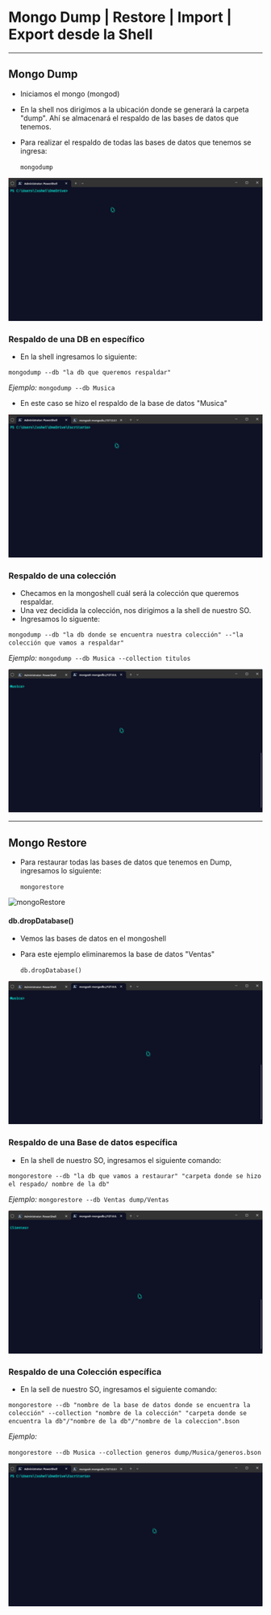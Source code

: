 # Mongo Dump | Restore | Import | Export desde la Shell

---

## Mongo Dump

* Iniciamos el mongo (mongod)
* En la shell nos dirigimos a la ubicación donde se generará la carpeta "dump". Ahí se almacenará el respaldo de las bases de datos que tenemos.
* Para realizar el respaldo de todas las bases de datos que tenemos se ingresa:

  `mongodump`

![mongodump](assets/20230316_114026_mongodump.gif)

### Respaldo de una DB en específico

* En la shell ingresamos lo siguiente:

```
mongodump --db "la db que queremos respaldar"
```

*Ejemplo:*
`mongodump --db Musica`

* En este caso se hizo el respaldo de la base de datos "Musica"

![mongodumpDb](assets/20230316_115128_mongodumpdb.gif)

### Respaldo de una colección

* Checamos en la mongoshell cuál será la colección que queremos respaldar.
* Una vez decidida la colección, nos dirigimos a la shell de nuestro SO.
* Ingresamos lo siguente:

```
mongodump --db "la db donde se encuentra nuestra colección" --"la colección que vamos a respaldar"
```

*Ejemplo:*
`mongodump --db Musica --collection titulos`

![mongodumpCollection](assets/20230316_115952_dumpcollection.gif)

---

## Mongo Restore

* Para restaurar todas las bases de datos que tenemos en Dump, ingresamos lo siguiente:

  `mongorestore`

![mongoRestore](assets/20230316_131024_mongorestoreall.gif)

#### db.dropDatabase()

* Vemos las bases de datos en el mongoshell
* Para este ejemplo eliminaremos la base de datos "Ventas"

  `db.dropDatabase()`

![mongoDrop](assets/20230316_123417_mongodrop.gif)

### Respaldo de una Base de datos específica

* En la shell de nuestro SO, ingresamos el siguiente comando:

```
mongorestore --db "la db que vamos a restaurar" "carpeta donde se hizo el respado/ nombre de la db"
```

*Ejemplo:*
`mongorestore --db Ventas dump/Ventas`

![mongoRestore](assets/20230316_130141_mongrestore.gif)

### Respaldo de una Colección específica

* En la sell de nuestro SO, ingresamos el siguiente comando:

```
mongorestore --db "nombre de la base de datos donde se encuentra la colección" --collection "nombre de la colección" "carpeta donde se encuentra la db"/"nombre de la db"/"nombre de la coleccion".bson
```

*Ejemplo:*

`mongorestore --db Musica --collection generos dump/Musica/generos.bson`

![mongoRestoreCollection](assets/20230316_135020_mongorestorecollection.gif)

